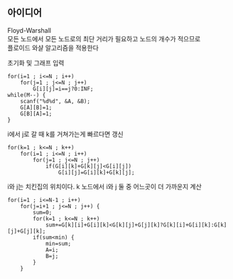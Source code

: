 ## 아이디어
Floyd-Warshall  
모든 노드에서 모든 노드로의 최단 거리가 필요하고 노드의 개수가 적으므로  
플로이드 와샬 알고리즘을 적용한다
  
초기화 및 그래프 입력
```
for(i=1 ; i<=N ; i++)
	for(j=1 ; j<=N ; j++)
		G[i][j]=i==j?0:INF;
while(M--) {
	scanf("%d%d", &A, &B);
	G[A][B]=1;
	G[B][A]=1;
}
```
i에서 j로 갈 때 k를 거쳐가는게 빠르다면 갱신
```
for(k=1 ; k<=N ; k++)
	for(i=1 ; i<=N ; i++)
		for(j=1 ; j<=N ; j++)
			if(G[i][k]+G[k][j]<G[i][j])
				G[i][j]=G[i][k]+G[k][j];
```
i와 j는 치킨집의 위치이다. k 노드에서 i와 j 둘 중 어느곳이 더 가까운지 계산
```
for(i=1 ; i<=N-1 ; i++)
	for(j=i+1 ; j<=N ; j++) {
		sum=0;
		for(k=1 ; k<=N ; k++)
			sum+=G[k][i]+G[i][k]<G[k][j]+G[j][k]?G[k][i]+G[i][k]:G[k][j]+G[j][k];
		if(sum<min) {
			min=sum;
			A=i;
			B=j;
		}
	}
```
